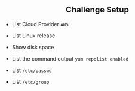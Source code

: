 ## <center> Challenge Setup

* List Cloud Provider
``` AWS ```

* List Linux release

* Show disk space

* List the command output `yum repolist enabled`

* List `/etc/passwd`

* List `/etc/group`

